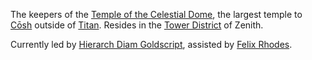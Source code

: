 The keepers of the [Temple of the Celestial Dome](Temple%20of%20the%20Celestial%20Dome.md), the largest temple to [Cōsh](Cōsh) outside of [Titan](../../Locations/Titan.md). Resides in the [Tower District](Tower%20District.md) of Zenith.

Currently led by [Hierarch Diam Goldscript](../../NPCs/ZeNa/Hierarch%20Diam%20Goldscript.md), assisted by [Felix Rhodes](Felix%20Rhodes.md).